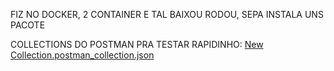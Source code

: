 FIZ NO DOCKER, 2 CONTAINER E TAL
BAIXOU RODOU, SEPA INSTALA UNS PACOTE

COLLECTIONS DO POSTMAN PRA TESTAR RAPIDINHO:
[New Collection.postman_collection.json](https://github.com/user-attachments/files/16844386/New.Collection.postman_collection.json)
